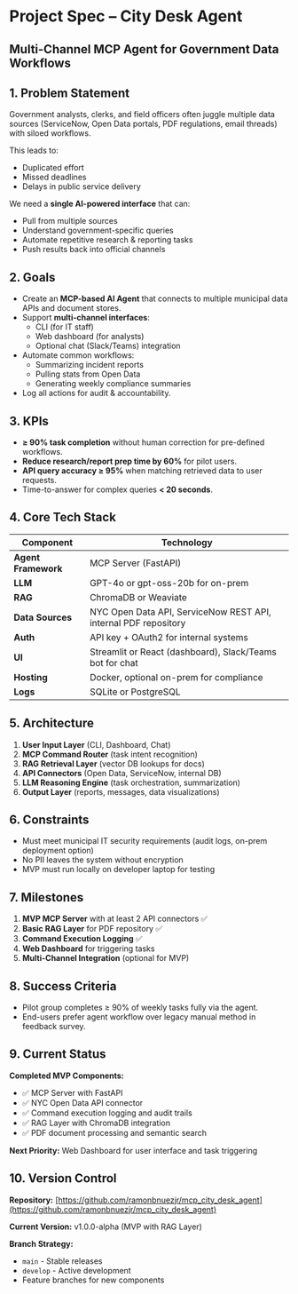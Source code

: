 # Project Spec – City Desk Agent

## Multi-Channel MCP Agent for Government Data Workflows

## 1. Problem Statement

Government analysts, clerks, and field officers often juggle multiple data sources (ServiceNow, Open Data portals, PDF regulations, email threads) with siloed workflows.

This leads to:

- Duplicated effort
- Missed deadlines
- Delays in public service delivery

We need a **single AI-powered interface** that can:

- Pull from multiple sources
- Understand government-specific queries
- Automate repetitive research & reporting tasks
- Push results back into official channels

## 2. Goals

- Create an **MCP-based AI Agent** that connects to multiple municipal data APIs and document stores.
- Support **multi-channel interfaces**:
    - CLI (for IT staff)
    - Web dashboard (for analysts)
    - Optional chat (Slack/Teams) integration
- Automate common workflows:
    - Summarizing incident reports
    - Pulling stats from Open Data
    - Generating weekly compliance summaries
- Log all actions for audit & accountability.

## 3. KPIs

- **≥ 90% task completion** without human correction for pre-defined workflows.
- **Reduce research/report prep time by 60%** for pilot users.
- **API query accuracy ≥ 95%** when matching retrieved data to user requests.
- Time-to-answer for complex queries **< 20 seconds**.

## 4. Core Tech Stack

| Component | Technology |
| --- | --- |
| **Agent Framework** | MCP Server (FastAPI) |
| **LLM** | GPT-4o or gpt-oss-20b for on-prem |
| **RAG** | ChromaDB or Weaviate |
| **Data Sources** | NYC Open Data API, ServiceNow REST API, internal PDF repository |
| **Auth** | API key + OAuth2 for internal systems |
| **UI** | Streamlit or React (dashboard), Slack/Teams bot for chat |
| **Hosting** | Docker, optional on-prem for compliance |
| **Logs** | SQLite or PostgreSQL |

## 5. Architecture

1. **User Input Layer** (CLI, Dashboard, Chat)
2. **MCP Command Router** (task intent recognition)
3. **RAG Retrieval Layer** (vector DB lookups for docs)
4. **API Connectors** (Open Data, ServiceNow, internal DB)
5. **LLM Reasoning Engine** (task orchestration, summarization)
6. **Output Layer** (reports, messages, data visualizations)

## 6. Constraints

- Must meet municipal IT security requirements (audit logs, on-prem deployment option)
- No PII leaves the system without encryption
- MVP must run locally on developer laptop for testing

## 7. Milestones

1. **MVP MCP Server** with at least 2 API connectors ✅
2. **Basic RAG Layer** for PDF repository ✅
3. **Command Execution Logging** ✅
4. **Web Dashboard** for triggering tasks
5. **Multi-Channel Integration** (optional for MVP)

## 8. Success Criteria

- Pilot group completes ≥ 90% of weekly tasks fully via the agent.
- End-users prefer agent workflow over legacy manual method in feedback survey.

## 9. Current Status

**Completed MVP Components:**
- ✅ MCP Server with FastAPI
- ✅ NYC Open Data API connector
- ✅ Command execution logging and audit trails
- ✅ RAG Layer with ChromaDB integration
- ✅ PDF document processing and semantic search

**Next Priority:** Web Dashboard for user interface and task triggering

## 10. Version Control

**Repository:** [https://github.com/ramonbnuezjr/mcp_city_desk_agent](https://github.com/ramonbnuezjr/mcp_city_desk_agent)

**Current Version:** v1.0.0-alpha (MVP with RAG Layer)

**Branch Strategy:** 
- `main` - Stable releases
- `develop` - Active development
- Feature branches for new components
